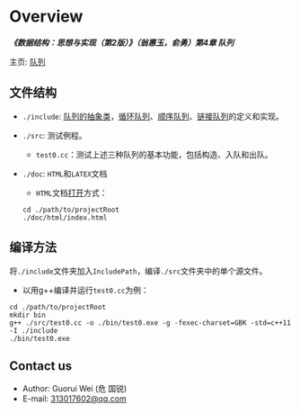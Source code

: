 # Overview

**_《数据结构：思想与实现（第2版）》（翁惠玉，俞勇）第4章 队列_**

主页: [队列](https://grwei.github.io/data-structure-homework/DS_Ch4/doc/html/index.html)

## 文件结构

* `./include`: [队列的抽象类](./include/Queue.h)，[循环队列](./include/seqQueue.hh)、[顺序队列](./include/vecQueue.hh)、[链接队列](./include/linkQueue.hh)的定义和实现。
* `./src`: 测试例程。
  * `test0.cc`：测试上述三种队列的基本功能，包括构造、入队和出队。
* `./doc`: `HTML`和`LATEX`文档
  * `HTML`文档[打开](./doc/html/index.html)方式：
  
  ```
  cd ./path/to/projectRoot
  ./doc/html/index.html
  ```

## 编译方法

将`./include`文件夹加入`IncludePath`，编译`./src`文件夹中的单个源文件。

* 以用g++编译并运行`test0.cc`为例：

```
cd ./path/to/projectRoot
mkdir bin
g++ ./src/test0.cc -o ./bin/test0.exe -g -fexec-charset=GBK -std=c++11 -I ./include
./bin/test0.exe
```

## Contact us

* Author: Guorui Wei (危 国锐)
* E-mail: 313017602@qq.com
